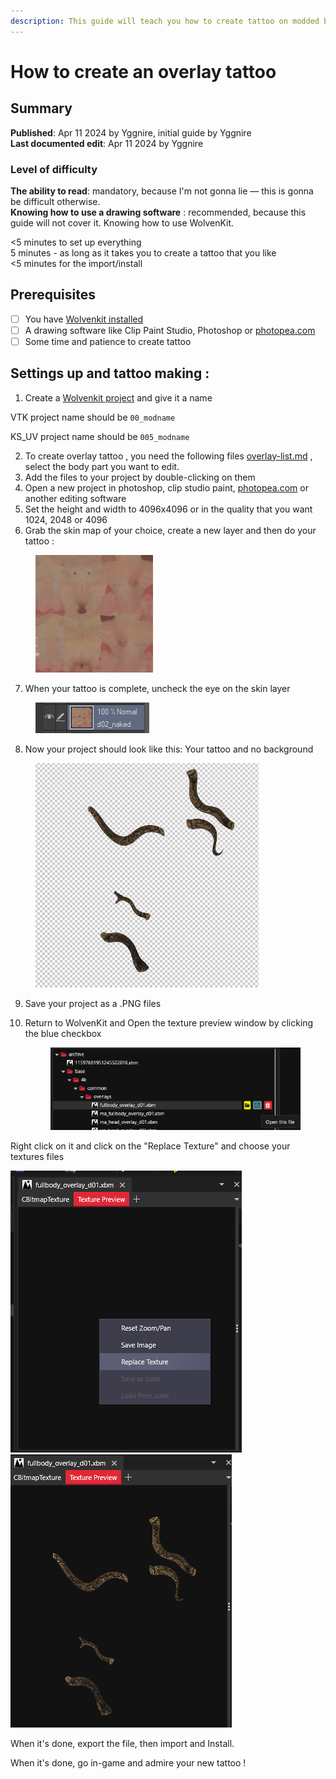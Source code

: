 ```yaml
---
description: This guide will teach you how to create tattoo on modded body, KS_UV and VTK
---
```


# How to create an overlay tattoo

## **Summary**

**Published**: Apr 11 2024 by Yggnire, initial guide by Yggnire\
**Last documented edit**: Apr 11 2024 by Yggnire

### Level of difficulty



**The ability to read**: mandatory, because I'm not gonna lie — this is gonna be difficult otherwise.\
**Knowing how to use a drawing software** : recommended, because this guide will not cover it.   Knowing how to use WolvenKit.&#x20;



<5 minutes to set up everything\
5 minutes - as long as it takes you to create a tattoo that you like\
<5 minutes for the import/install

## Prerequisites

* [ ] You have [Wolvenkit installed](https://app.gitbook.com/s/-MP\_ozZVx2gRZUPXkd4r/getting-started/download)
* [ ] A drawing software like Clip Paint Studio, Photoshop or [photopea.com](https://www.photopea.com/)
* [ ] Some time and patience to create tattoo

## Settings up and tattoo making :

1. Create a [Wolvenkit project](https://app.gitbook.com/s/-MP\_ozZVx2gRZUPXkd4r/wolvenkit-app/usage/wolvenkit-projects) and give it a name&#x20;

VTK project name should be `00_modname`

KS\_UV project name should be `005_modname`

2. To create overlay tattoo , you need the following files [overlay-list.md](converting-between-tattoo-frameworks/overlay-list.md "mention") , select the body part you want to edit.
3. Add the files to your project by double-clicking on them
4. Open a new project in photoshop, clip studio paint,  [photopea.com](https://www.photopea.com/) or another editing software
5. Set the height and width to 4096x4096 or in the quality that you want 1024, 2048 or 4096
6. Grab the skin map of your choice, create a new layer and then do your tattoo :&#x20;

<div align="left">

<figure><img src="../../../../.gitbook/assets/image (199).png" alt="" width="188"><figcaption></figcaption></figure>

</div>

7. When your tattoo is complete, uncheck the eye on the skin layer

<div align="left">

<figure><img src="../../../../.gitbook/assets/image (200).png" alt=""><figcaption></figcaption></figure>

</div>

8. Now your project should look like this: Your tattoo and no background

<div align="left">

<figure><img src="../../../../.gitbook/assets/image (201).png" alt="" width="357"><figcaption></figcaption></figure>

</div>

9. Save your project as a .PNG files
10. Return to WolvenKit and Open the texture preview window by clicking the blue checkbox

    <figure><img src="../../../../.gitbook/assets/image (202).png" alt=""><figcaption></figcaption></figure>

Right click on it and click on the "Replace Texture" and choose your textures files

![](<../../../../.gitbook/assets/image (203).png>)![](<../../../../.gitbook/assets/image (204).png>)

When it's done, export the file, then import and Install.

When it's done, go in-game and admire your new tattoo !
